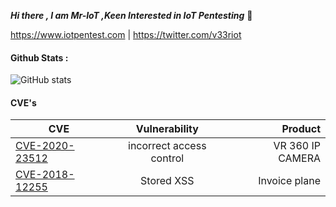 ***Hi there , I am Mr-IoT ,Keen Interested in IoT Pentesting*** 👋

https://www.iotpentest.com | https://twitter.com/v33riot

#### Github Stats :
![GitHub stats](https://github-readme-stats.vercel.app/api?username=v33ru&count_private=true&show_icons=true)


#### CVE's

| CVE   |      Vulnerability      |  Product |
|----------|:-------------:|------:|
| [CVE-2020-23512](https://nvd.nist.gov/vuln/detail/CVE-2020-23512) | incorrect access control | VR 360 IP CAMERA |
| [CVE-2018-12255](https://nvd.nist.gov/vuln/detail/CVE-2018-12255) | Stored XSS | Invoice plane |
